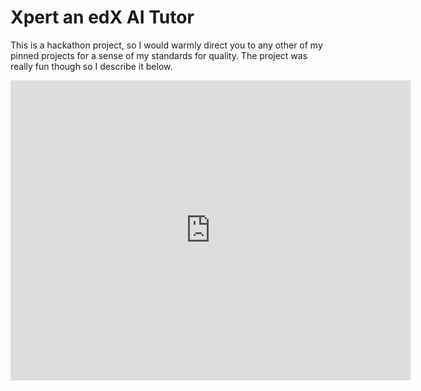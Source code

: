 # Xpert an edX AI Tutor

This is a hackathon project, so I would warmly direct you to any other of my pinned projects for a sense of my standards for quality. The project was really fun though so I describe it below.

<iframe
    width="640"
    height="480"
    src="https://youtu.be/jo3ja0K0KeQ"
    frameborder="0"
    allow="autoplay; encrypted-media"
    allowfullscreen
>
</iframe>
